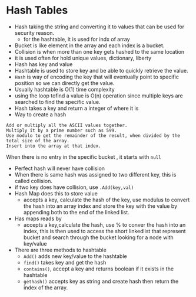 # Hash Tables
- Hash taking the string and converting it to values that can be used for security reason. 
    - for the hashtable, it is used for indx of array
- Bucket is like element in the array and each index is a bucket. 
- Collision is when more than one key gets hashed to the same location
- it is used often for hold unique values, dictionary, liberty
- Hash has key and value
- Hashtable is used to store key and be able to quickly retrieve the value. 
- `Hash` is way of encoding the key that will eventually point to specific position so we can directly get the value.
- Usually hashtable is O(1) time complexity
- using the loop tofind a value is O(n) operation since multiple keys are searched to find the specific value.
- Hash takes a key and return a integer of where it is
- Way to create a hash
```
Add or multiply all the ASCII values together.
Multiply it by a prime number such as 599.
Use modulo to get the remainder of the result, when divided by the total size of the array.
Insert into the array at that index.
```
When there is no entry in the specific bucket , it starts with `null`
- Perfect hash will never have collision
- When there is same hash was assigned to two different key, this is called collision.
- if two key does have collision, use `.Add(key,val)`
- Hash Map does this to store value
    - accepts a key, calculate the hash of the key, use modulus to convert the hash into an array index and store the key with the value by appending both to the end of the linked list.
- Has maps reads by
    - accepts a key,calculate the hash, use % to conver the hash into an index, this is then used to access the short linkedlist  that represent bucket and search through the bucket looking for a node with key/value
- There are three methods to hashtable
    - `Add()` adds new key/value to the hashtable
    - `find()` takes key and get the hash
    - `contains()`, accept a key and returns boolean if it exists in the hashtable
    - `gethash()` accepts key as string and create hash then return the index of the array.